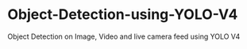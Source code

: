 # Object-Detection-using-YOLO-V4
Object Detection on Image, Video and live camera feed using YOLO V4


